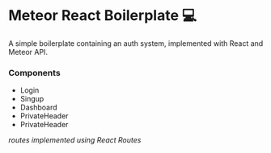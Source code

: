 # Meteor React Boilerplate 💻

  A simple boilerplate containing an auth system, implemented with React and Meteor API.
  
 
 ### Components 
 * Login
 * Singup
 * Dashboard
 * PrivateHeader
 * PrivateHeader
 
*routes implemented using React Routes*
